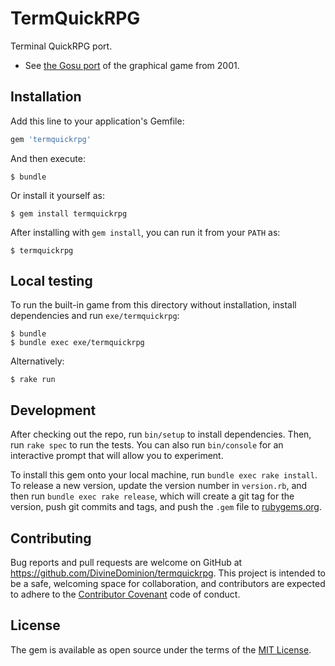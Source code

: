 # TermQuickRPG

Terminal QuickRPG port.

- See [the Gosu port](https://github.com/DivineDominion/quickrpg-clone) of the graphical game from 2001.

## Installation

Add this line to your application's Gemfile:

```ruby
gem 'termquickrpg'
```

And then execute:

    $ bundle

Or install it yourself as:

    $ gem install termquickrpg

After installing with `gem install`, you can run it from your `PATH` as:

    $ termquickrpg

## Local testing

To run the built-in game from this directory without installation, install dependencies and run `exe/termquickrpg`:

    $ bundle
    $ bundle exec exe/termquickrpg

Alternatively:

    $ rake run

## Development

After checking out the repo, run `bin/setup` to install dependencies. Then, run `rake spec` to run the tests. You can also run `bin/console` for an interactive prompt that will allow you to experiment. 

To install this gem onto your local machine, run `bundle exec rake install`. To release a new version, update the version number in `version.rb`, and then run `bundle exec rake release`, which will create a git tag for the version, push git commits and tags, and push the `.gem` file to [rubygems.org](https://rubygems.org).

## Contributing

Bug reports and pull requests are welcome on GitHub at https://github.com/DivineDominion/termquickrpg. This project is intended to be a safe, welcoming space for collaboration, and contributors are expected to adhere to the [Contributor Covenant](http://contributor-covenant.org) code of conduct.

## License

The gem is available as open source under the terms of the [MIT License](https://opensource.org/licenses/MIT).
